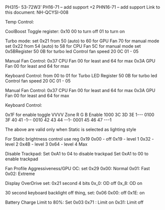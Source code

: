 PH315- 53-72W3’
PH16-71 – add support +2
PHN16-71 – add support
Link to this document: NH-QCYSI-008

Temp Control:

CoolBoost Toggle register: 0x10
00 to turn off
01 to turn on

Turbo mode:
set 0x21 from 50 (auto) to 60 for GPU Fan 70 for manual mode
set 0x22 from 54 (auto) to 58 for CPU Fan 5C for manual mode
set 0x5BRegister 50 0B for turbo led
Control fan speed 20 0C 01 - 05

Manual Fan Control:
0x37 CPU Fan 00 for least and 64 for max
0x3A GPU Fan 00 for least and 64 for max

Keyboard Control: from 00 to 01 for Turbo LED
Register 50 0B for turbo led
Control fan speed 20 0C 01 - 05

Manual Fan Control:
0x37 CPU Fan 00 for least and 64 for max
0x3A GPU Fan 00 for least and 64 for max

Keyboard Control:

0x1F for enable toggle
VVVV
Zone R G B Enable
1000 3C 3D 3E 1---
0100 3F 40 41 -1--
0010 42 43 44 --1-
0001 45 46 47 ---1

The above are valid only when Static is selected as lighting style

For Static brightness control use reg 0x19
0x00 - off
0x19 - level 1
0x32 - level 2
0x4B - level 3
0x64 - level 4 Max

Disable Trackpad:
Set 0xA1 to 04 to disable trackpad
Set 0xA1 to 00 to enable trackpad

Fan Profile Aggressiveness/GPU OC: set 0x29
0x00: Normal
0x01: Fast
0x02: Extreme

Display OverDrive set: 0x21 second 4 bits
0x_0: OD off
0x_8: OD on

30 second keyboard backlight off thing, set: 0x06
0x00: off
0x1E: on

Battery Charge Limit to 80%: Set 0x03
0x71
: Limit on
0x31: Limit off
